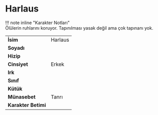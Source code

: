 # Harlaus   
  
  
!!! note inline "Karakter Notları"  
	Ölülerin ruhlarını koruyor. Tapınılması yasak değil ama çok tapınanı yok.  
  
  
|  |  |  
|---|---|  
| **İsim** | Harlaus |  
| **Soyadı** |  |  
| **Hizip** |  |  
| **Cinsiyet** | Erkek |  
| **Irk** |  |  
| **Sınıf** |  |  
| **Kütük** |  |  
| **Münasebet** | Tanrı |  
| **Karakter Betimi** |  |  
